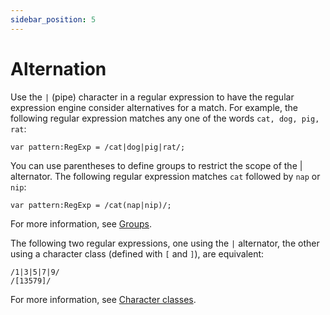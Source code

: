 ```yaml
---
sidebar_position: 5
---
```


# Alternation

Use the `|` (pipe) character in a regular expression to have the regular
expression engine consider alternatives for a match. For example, the following
regular expression matches any one of the words `cat, dog, pig, rat`:

    var pattern:RegExp = /cat|dog|pig|rat/;

You can use parentheses to define groups to restrict the scope of the \|
alternator. The following regular expression matches `cat` followed by `nap` or
`nip`:

    var pattern:RegExp = /cat(nap|nip)/;

For more information, see [Groups](./groups.md).

The following two regular expressions, one using the `|` alternator, the other
using a character class (defined with `[` and `]`), are equivalent:

    /1|3|5|7|9/
    /[13579]/

For more information, see [Character classes](./character-classes.md).
